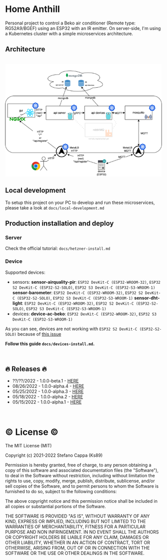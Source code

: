 # Home Anthill 

Personal project to control a Beko air conditioner (Remote type: RG52A9/BGEF) using an ESP32 with an IR emitter.
On server-side, I'm using a Kubernetes cluster with a simple microservices architecture.


## Architecture

<br/>
<img src="https://raw.githubusercontent.com/Ks89/air-conditioner/master/docs/diagrams/air-condirioner-architecture.png" alt="@ks89/home-anthill">
<br/>


## Local development

To setup this project on your PC to develop and run these microservices, please take a look at `docs/local-development.md`


## Production installation and deploy

### Server

Check the official tutorial: `docs/hetzner-install.md`

### Device

Supported devices:
- sensors:
    **sensor-airquality-pir**: `ESP32 DevKit-C (ESP32-WROOM-32)`, `ESP32 S2 DevKit-C (ESP32-S2-SOLO)`, `ESP32 S3 DevKit-C (ESP32-S3-WROOM-1)`
    **sensor-barometer**: `ESP32 DevKit-C (ESP32-WROOM-32)`, `ESP32 S2 DevKit-C (ESP32-S2-SOLO)`, `ESP32 S3 DevKit-C (ESP32-S3-WROOM-1)`
    **sensor-dht-light**: `ESP32 DevKit-C (ESP32-WROOM-32)`, `ESP32 S2 DevKit-C (ESP32-S2-SOLO)`, `ESP32 S3 DevKit-C (ESP32-S3-WROOM-1)`
- devices: 
    **device-ac-beko**: `ESP32 DevKit-C (ESP32-WROOM-32)`, `ESP32 S3 DevKit-C (ESP32-S3-WROOM-1)`

As you can see, devices are not working with `ESP32 S2 DevKit-C (ESP32-S2-SOLO)` because of [this issue](https://github.com/crankyoldgit/IRremoteESP8266/issues/1922)

**Follow this guide `docs/devices-install.md`.**


<br/>

## :fire: Releases :fire:

- ??/??/2022 - 1.0.0-beta.1 - [HERE](https://github.com/Ks89/air-conditioner/releases)
- 08/26/2022 - 1.0.0-alpha.4 - [HERE](https://github.com/Ks89/air-conditioner/releases)
- 05/25/2022 - 1.0.0-alpha.3 - [HERE](https://github.com/Ks89/air-conditioner/releases)
- 05/18/2022 - 1.0.0-alpha.2 - [HERE](https://github.com/Ks89/air-conditioner/releases)
- 05/15/2022 - 1.0.0-alpha.1 - [HERE](https://github.com/Ks89/air-conditioner/releases)


<br/>

# :copyright: License :copyright:

The MIT License (MIT)

Copyright (c) 2021-2022 Stefano Cappa (Ks89)

Permission is hereby granted, free of charge, to any person obtaining a copy
of this software and associated documentation files (the "Software"), to deal
in the Software without restriction, including without limitation the rights
to use, copy, modify, merge, publish, distribute, sublicense, and/or sell
copies of the Software, and to permit persons to whom the Software is
furnished to do so, subject to the following conditions:

The above copyright notice and this permission notice shall be included in all
copies or substantial portions of the Software.

THE SOFTWARE IS PROVIDED "AS IS", WITHOUT WARRANTY OF ANY KIND, EXPRESS OR
IMPLIED, INCLUDING BUT NOT LIMITED TO THE WARRANTIES OF MERCHANTABILITY,
FITNESS FOR A PARTICULAR PURPOSE AND NON INFRINGEMENT. IN NO EVENT SHALL THE
AUTHORS OR COPYRIGHT HOLDERS BE LIABLE FOR ANY CLAIM, DAMAGES OR OTHER
LIABILITY, WHETHER IN AN ACTION OF CONTRACT, TORT OR OTHERWISE, ARISING FROM,
OUT OF OR IN CONNECTION WITH THE SOFTWARE OR THE USE OR OTHER DEALINGS IN THE
SOFTWARE.

<br/>
